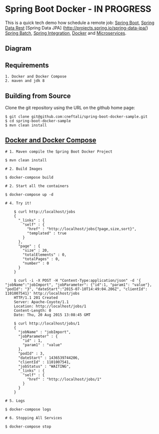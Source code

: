 # Spring Boot Docker - IN PROGRESS

This is a quick tech demo how schedule a remote job:
[Spring Boot](http://projects.spring.io/spring-boot/),
[Spring Data Rest](http://projects.spring.io/spring-data-rest/)
[Spring Data JPA] (http://projects.spring.io/spring-data-jpa/)
[Spring Batch](http://projects.spring.io/spring-batch/),
[Spring Integration](http://projects.spring.io/spring-integration/),
[Docker](https://www.docker.io/) and
[Microservices](http://martinfowler.com/articles/microservices.html).

## Diagram

## Requirements
    1. Docker and Docker Compose
    2. maven and jdk 8
    
## Building from Source

Clone the git repository using the URL on the github home page:

    $ git clone git@github.com:cneftali/spring-boot-docker-sample.git
    $ cd spring-boot-docker-sample
    $ mvn clean install


## [Docker and Docker Compose](https://docs.docker.com/compose/#installation-and-set-up)

    # 1. Maven compile the Spring Boot Docker Project
    
    $ mvn clean install
    
    # 2. Build Images

    $ docker-compose build
   
    # 2. Start all the containers
    
    $ docker-compose up -d
        
    # 4. Try it!
    
        $ curl http://localhost/jobs
        {
          "_links" : {
            "self" : {
              "href" : "http://localhost/jobs{?page,size,sort}",
              "templated" : true
            }
          },
          "page" : {
            "size" : 20,
            "totalElements" : 0,
            "totalPages" : 0,
            "number" : 0
          }
        }
        
        $ curl -i -X POST -H "Content-Type:application/json" -d '{ "jobName":"jobImport", "jobParameter": {"id":1, "param1": "value"}, "podId": "3", "dateStart":"2015-07-10T14:49:04.206Z", "clientId": 1101007541}' http://localhost/jobs
        HTTP/1.1 201 Created
        Server: Apache-Coyote/1.1
        Location: http://localhost/jobs/1
        Content-Length: 0
        Date: Thu, 20 Aug 2015 13:08:45 GMT
        
        $ curl http://localhost/jobs/1
        {
          "jobName" : "jobImport",
          "jobParameter" : {
            "id" : 1,
            "param1" : "value"
          },
          "podId" : 3,
          "dateStart" : 1436539744206,
          "clientId" : 1101007541,
          "jobStatus" : "WAITING",
          "_links" : {
            "self" : {
              "href" : "http://localhost/jobs/1"
            }
          }
        }
    
    # 5. Logs
    
    $ docker-compose logs
    
    # 6. Stopping All Services
    
    $ docker-compose stop 